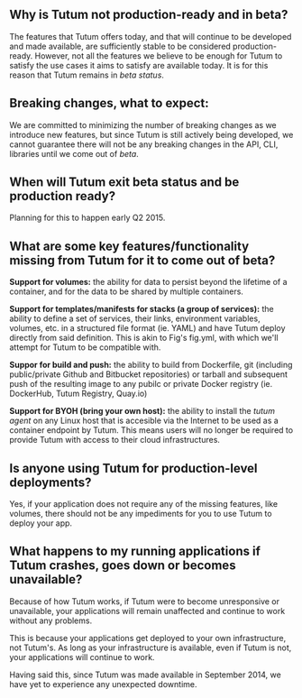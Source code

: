 ## Why is Tutum not production-ready and in beta?

The features that Tutum offers today, and that will continue to be developed and made available, are sufficiently stable to be considered production-ready. However, not all the features we believe to be enough for Tutum to satisfy the use cases it aims to satisfy are available today. It is for this reason that Tutum remains in *beta status*.

## Breaking changes, what to expect:

We are committed to minimizing the number of breaking changes as we introduce new features, but since Tutum is still actively being developed, we cannot guarantee there will not be any breaking changes in the API, CLI, libraries until we come out of *beta*.

## When will Tutum exit beta status and be production ready?

Planning for this to happen early Q2 2015. 

## What are some key features/functionality missing from Tutum for it to come out of beta?

**Support for volumes:** the ability for data to persist beyond the lifetime of a container, and for the data to be shared by multiple containers.

**Support for templates/manifests for stacks (a group of services):** the ability to define a set of services, their links, environment variables, volumes, etc. in a structured file format (ie. YAML) and have Tutum deploy directly from said definition. This is akin to Fig's fig.yml, with which we'll attempt for Tutum to be compatible with. 

**Suppor for build and push:** the ability to build from Dockerfile, git (including public/private Github and Bitbucket repositories) or tarball and subsequent push of the resulting image to any pubilc or private Docker registry (ie. DockerHub, Tutum Registry, Quay.io)

**Support for BYOH (bring your own host):** the ability to install the *tutum agent* on any Linux host that is accesible via the Internet to be used as a container endpoint by Tutum. This means users will no longer be required to provide Tutum with access to their cloud infrastructures. 

## Is anyone using Tutum for production-level deployments?

Yes, if your application does not require any of the missing features, like volumes, there should not be any impediments for you to use Tutum to deploy your app.

## What happens to my running applications if Tutum crashes, goes down or becomes unavailable?

Because of how Tutum works, if Tutum were to become unresponsive or unavailable, your applications will remain unaffected and continue to work without any problems.

This is because your applications get deployed to your own infrastructure, not Tutum's. As long as your infrastructure is available, even if Tutum is not, your applications will continue to work. 

Having said this, since Tutum was made available in September 2014, we have yet to experience any unexpected downtime.
